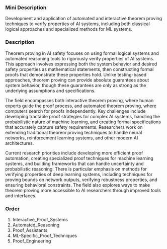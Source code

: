 ### Mini Description

Development and application of automated and interactive theorem proving techniques to verify properties of AI systems, including both classical logical approaches and specialized methods for ML systems.

### Description

Theorem proving in AI safety focuses on using formal logical systems and automated reasoning tools to rigorously verify properties of AI systems. This approach involves expressing both the system behavior and desired safety properties as mathematical statements, then constructing formal proofs that demonstrate these properties hold. Unlike testing-based approaches, theorem proving can provide absolute guarantees about system behavior, though these guarantees are only as strong as the underlying assumptions and specifications.

The field encompasses both interactive theorem proving, where human experts guide the proof process, and automated theorem proving, where computers search for proofs independently. Key challenges include developing tractable proof strategies for complex AI systems, handling the probabilistic nature of machine learning, and creating formal specifications that accurately capture safety requirements. Researchers work on extending traditional theorem proving techniques to handle neural networks, reinforcement learning systems, and other modern AI architectures.

Current research priorities include developing more efficient proof automation, creating specialized proof techniques for machine learning systems, and building frameworks that can handle uncertainty and probabilistic reasoning. There is particular emphasis on methods for verifying properties of deep learning systems, including techniques for proving bounds on network outputs, verifying robustness properties, and ensuring behavioral constraints. The field also explores ways to make theorem proving more accessible to AI researchers through improved tools and interfaces.

### Order

1. Interactive_Proof_Systems
2. Automated_Reasoning
3. Proof_Assistants
4. ML-Specific_Proof_Techniques
5. Proof_Engineering
